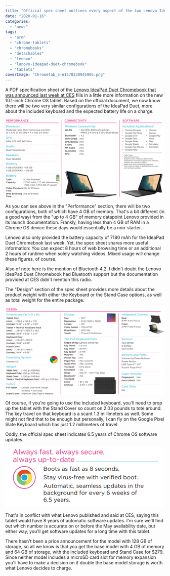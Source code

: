 ```yaml
---
title: "Official spec sheet outlines every aspect of the two Lenovo IdeaPad Duet Chromebook models"
date: "2020-01-16"
categories: 
  - "news"
tags: 
  - "arm"
  - "chrome-tablets"
  - "chromebooks"
  - "detachables"
  - "lenovo"
  - "lenovo-ideapad-duet-chromebook"
  - "tablets"
coverImage: "Chrometab_3-e1578330945905.png"
---
```


A PDF specification sheet of the [Lenovo IdeaPad Duet Chromebook that was announced last week at CES](https://www.aboutchromebooks.com/news/lenovo-ideapad-duet-chromebook-specifications-release-date-price-ces-2020/) fills in a little more information on the new 10.1-inch Chrome OS tablet. Based on the official document, we now know there will be two very similar configurations of the IdeaPad Duet, more about the included keyboard and the expected battery life on a charge.

![](images/Screenshot-from-2020-01-16-10-31-58-1024x512.png)

As you can see above in the "Performance" section, there will be two configurations, both of which have 4 GB of memory. That's a bit different (in a good way) from the "up to 4 GB" of memory datapoint Lenovo provided in its launch documentation. Frankly, having less than 4 GB of RAM in a Chrome OS device these days would essentially be a non-starter.

Lenovo also only provided the battery capacity of 7180 mAh for the IdeaPad Duet Chromebook last week. Yet, the spec sheet shares more useful information: You can expect 8 hours of web browsing time or an additional 2 hours of runtime when solely watching videos. Mixed usage will change these figures, of course.

Also of note here is the mention of Bluetooth 4.2. I didn't doubt the Lenovo IdeaPad Duet Chromebook had Bluetooth support but the documentation provided at CES didn't mention this radio.

The "Design" section of the spec sheet provides more details about the product weight with either the Keyboard or the Stand Case options, as well as total weight for the entire package.

![](images/Screenshot-from-2020-01-16-10-36-56-1024x563.png)

Of course, if you're going to use the included keyboard, you'll need to prop up the tablet with the Stand Cover so count on 2.03 pounds to tote around. The key travel on that keyboard is a scant 1.3 millimeters as well. Some might not find that to be enough but personally, I can fly on the Google Pixel Slate Keyboard which has just 1.2 millimeters of travel.

Oddly, the official spec sheet indicates 6.5 years of Chrome OS software updates.

![](images/Screenshot-from-2020-01-16-10-44-21.png)

That's in conflict with what Lenovo published and said at CES, saying this tablet would have 8 years of automatic software updates. I'm sure we'll find out which number is accurate on or before the May availability date, but either way, you'll get software updates for a long time with this tablet.

There hasn't been a price announcement for the model with 128 GB of storage, so all we know is that you get the base model with 4 GB of memory and 64 GB of storage, with the included keyboard and Stand Case for $279. Since neither model includes a microSD card slot for memory expansion you'll have to make a decision on if double the base model storage is worth what Lenovo decides to charge.
